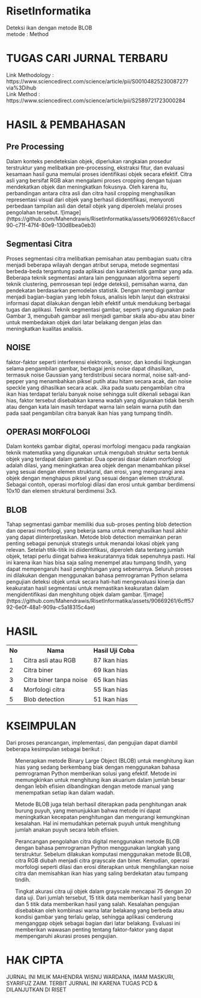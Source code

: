 # RisetInformatika
Deteksi ikan dengan metode BLOB</br>
metode  : Method

<H1> TUGAS CARI JURNAL TERBARU </H1>
Link Methodology : https://www.sciencedirect.com/science/article/pii/S0010482523008727?via%3Dihub </br>
Link Method  : https://www.sciencedirect.com/science/article/pii/S2589721723000284

<h1>HASIL & PEMBAHASAN</h1>
<h2>Pre Processing</h2>
Dalam konteks pendeteksian objek, diperlukan rangkaian prosedur terstruktur yang melibatkan pre-processing, ekstraksi fitur, dan evaluasi kesamaan hasil guna memulai proses identifikasi objek secara efektif. Citra asli yang bersifat RGB akan mengalami proses cropping dengan tujuan mendekatkan objek dan meningkatkan fokusnya. Oleh karena itu, perbandingan antara citra asli dan citra hasil cropping menghasilkan representasi visual dari objek yang berhasil diidentifikasi, menyoroti perbedaan tampilan asli dan detail objek yang diperoleh melalui proses pengolahan tersebut.
![image](https://github.com/Mahendrawis/RisetInformatika/assets/90669261/c8accf90-c71f-47f4-80e9-130d8bea0eb3)

<h2>Segmentasi Citra</h2>
Proses segmentasi citra melibatkan pemisahan atau pembagian suatu citra menjadi beberapa wilayah dengan atribut serupa, metode segmentasi berbeda-beda tergantung pada  aplikasi dan karakteristik gambar yang ada. Beberapa teknik segmentasi antara lain penggunaan algoritma seperti teknik clustering, pemrosesan tepi (edge deteksi), pemisahan warna, dan pendekatan berdasarkan pemodelan statistik. Dengan membagi gambar menjadi bagian-bagian yang lebih fokus, analisis lebih lanjut dan ekstraksi informasi dapat dilakukan dengan lebih efektif untuk mendukung berbagai  tugas dan aplikasi. Teknik segmentasi gambar, seperti yang digunakan pada Gambar 3, mengubah gambar asli menjadi gambar skala abu-abu atau biner untuk membedakan objek dari latar belakang dengan jelas dan meningkatkan kualitas analisis.

<h2>NOISE</h2>
faktor-faktor seperti interferensi elektronik, sensor, dan kondisi lingkungan selama pengambilan gambar, berbagai jenis noise dapat dihasilkan, termasuk noise Gaussian yang terdistribusi secara normal, noise salt-and-pepper yang menambahkan piksel putih atau hitam secara acak, dan noise speckle yang dihasilkan secara acak. Jika pada suatu pengambilan citra ikan hias terdapat terlalu banyak noise sehingga sulit dikenali sebagai ikan hias, faktor tersebut disebabkan karena wadah yang digunakan tidak bersih atau dengan kata lain masih terdapat warna lain selain warna putih dan pada saat pengambilan citra banyak ikan hias yang tumpang tindih.

<h2>OPERASI MORFOLOGI</h2>
Dalam konteks gambar digital, operasi morfologi mengacu pada rangkaian teknik matematika yang digunakan untuk mengubah struktur serta bentuk objek yang terdapat dalam gambar. Dua operasi dasar dalam morfologi adalah dilasi, yang meningkatkan area objek dengan menambahkan piksel yang sesuai dengan elemen struktural, dan erosi, yang mengurangi area objek dengan menghapus piksel yang sesuai dengan elemen struktural. Sebagai contoh, operasi morfologi dilasi dan erosi untuk gambar berdimensi 10x10 dan elemen struktural berdimensi 3x3.

<h2>BLOB</h2>
 Tahap segmentasi gambar memiliki dua sub-proses penting blob detection dan operasi morfologi, yang bekerja sama untuk menghasilkan hasil akhir yang dapat diinterpretasikan. Metode blob detection memainkan peran penting sebagai penunjuk strategis untuk menandai lokasi objek yang relevan. Setelah titik-titik ini diidentifikasi, diperoleh data tentang jumlah objek, tetapi perlu diingat bahwa keakuratannya tidak sepenuhnya pasti. Hal ini karena ikan hias bisa saja saling menempel atau tumpang tindih, yang dapat mempengaruhi hasil penghitungan yang sebenarnya. Seluruh proses ini dilakukan dengan menggunakan bahasa pemrograman Python selama pengujian deteksi objek untuk secara hati-hati mengevaluasi kinerja dan keakuratan hasil segmentasi untuk memastikan keakuratan dalam mengidentifikasi dan menghitung objek dalam gambar.
![image](https://github.com/Mahendrawis/RisetInformatika/assets/90669261/6cff5792-6e0f-48a1-909a-c5a18315c4ae)

<h1>HASIL</h1>
<table>
  <tr>
    <th>No</th>
    <th>Nama</th>
    <th>Hasil Uji Coba</th>
  </tr>
  <tr>
    <td>1</td>
    <td>Citra asli atau RGB</td>
    <td>87 Ikan hias</td>
  </tr>
   <tr>
    <td>2</td>
    <td>Citra biner</td>
    <td>69 Ikan hias</td>
  </tr>
   <tr>
    <td>3</td>
    <td>Citra biner tanpa noise</td>
    <td>65 Ikan hias</td>
  </tr>
   <tr>
    <td>4</td>
    <td>Morfologi citra</td>
    <td>55 Ikan hias</td>
  </tr>
   <tr>
    <td>5</td>
    <td>Blob detection</td>
    <td>51 Ikan hias</td>
  </tr>
</table>

<h1>KSEIMPULAN</h1>
Dari proses perancangan, implementasi, dan pengujian dapat diambil beberapa kesimpulan sebagai berikut :
<ul>Menerapkan metode Binary Large Object (BLOB) untuk menghitung ikan hias yang sedang berkembang biak dengan menggunakan bahasa pemrograman Python memberikan solusi yang efektif. Metode ini memungkinkan untuk menghitung ikan akuarium dalam jumlah besar dengan lebih efisien dibandingkan dengan metode manual yang menempatkan setiap ikan dalam wadah.</ul>
<ul>Metode BLOB juga telah berhasil diterapkan pada penghitungan anak burung puyuh, yang menunjukkan bahwa metode ini dapat meningkatkan kecepatan penghitungan dan mengurangi kemungkinan kesalahan. Hal ini memudahkan peternak puyuh untuk menghitung jumlah anakan puyuh secara lebih efisien.</ul>
<ul>Perancangan pengolahan citra digital menggunakan metode BLOB dengan bahasa pemrograman Python menggunakan langkah yang terstruktur. Sebelum dilakukan komputasi menggunakan metode BLOB, citra RGB diubah menjadi citra grayscale dan biner. Kemudian, operasi morfologi seperti dilasi dan erosi diterapkan untuk menghilangkan noise citra dan memisahkan ikan hias yang saling berdekatan atau tumpang tindih.</ul>
<ul>Tingkat akurasi citra uji objek dalam grayscale mencapai 75 dengan 20 data uji. Dari jumlah tersebut, 15 titik data memberikan hasil yang benar dan 5 titik data memberikan hasil yang salah. Kesalahan pengujian disebabkan oleh kombinasi warna latar belakang yang berbeda atau kondisi gambar yang terlalu gelap, sehingga aplikasi cenderung menganggap objek sebagai bagian dari latar belakang. Evaluasi ini memberikan wawasan penting tentang faktor-faktor yang dapat mempengaruhi akurasi proses pengujian.</ul>

<h1>HAK CIPTA</h1>
JURNAL INI MILIK MAHENDRA WISNU WARDANA, IMAM MASKURI, SYARIFUZ ZAIM.
TERBIT JURNAL INI KARENA TUGAS PCD & DILANJUTKAN DI RISET






